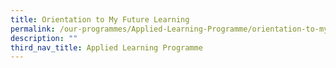 ```yaml
---
title: Orientation to My Future Learning
permalink: /our-programmes/Applied-Learning-Programme/orientation-to-my-future-learning
description: ""
third_nav_title: Applied Learning Programme
---
```

